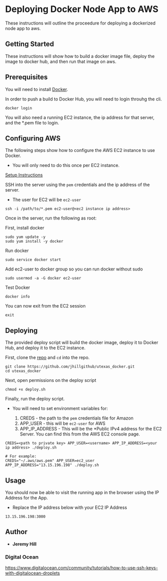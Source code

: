 # Deploying Docker Node App to AWS

These instructions will outline the proceedure for deploying a dockerized node app to aws.

## Getting Started

These instructions will show how to build a docker image file, deploy the image to docker hub, and then run that image on aws.

## Prerequisites

You will need to install [Docker](https://www.docker.com/community-edition).

In order to push a build to Docker Hub, you will need to login throuhg the cli.

```shell
docker login
```

You will also need a running EC2 instance, the ip address for that server, and the *.pem file to login.

## Configuring AWS

The following steps show how to configure the AWS EC2 instance to use Docker.

* You will only need to do this once per EC2 instance. 

[Setup Instructions](http://docs.aws.amazon.com/AmazonECS/latest/developerguide/docker-basics.html)

SSH into the server using the `pem` credentials and the ip address of the server.

* The user for EC2 will be `ec2-user`

```shell
ssh -i /path/to/*.pem ec2-user@<ec2 instance ip address>
```

Once in the server, run the following as root:

First, install docker

```shell
sudo yum update -y
sudo yum install -y docker
```

Run docker

```shell
sudo service docker start
```

Add ec2-user to docker group so you can run docker without sudo

```shell
sudo usermod -a -G docker ec2-user
```

Test Docker

```shell
docker info
```

You can now exit from the EC2 session

```shell
exit
```

## Deploying

The provided deploy script will build the docker image, deploy it to Docker Hub, and deploy it to the EC2 instance.

First, clone the [repo](https://github.com/jhillgithub/utexas_docker) and `cd` into the repo.

```shell
git clone https://github.com/jhillgithub/utexas_docker.git
cd utexas_docker
```

Next, open permissions on the deploy script

```shell
chmod +x deploy.sh
```

Finally, run the deploy script.

* You will need to set environment variables for:

    1. CREDS - the path to the `pem` credentials file for Amazon
    2. APP_USER - this will be `ec2-user` for AWS 
    3. APP_IP_ADDRESS - This will be the *Public IPv4 address for the EC2 Server. You can find this from the AWS EC2 console page.

```shell
CREDS=<path to private key> APP_USER=<username> APP_IP_ADDRESS=<your ip address> ./deploy.sh

# For example:
CREDS="~/.aws/aws.pem" APP_USER=ec2_user APP_IP_ADDRESS="13.15.196.198" ./deploy.sh
```

## Usage

You should now be able to visit the running app in the browser using the IP Address for the App.

* Replace the IP address below with your EC2 IP Address

```shell
13.15.196.198:3000
```

## Author

* **Jeremy Hill**

### Digital Ocean

https://www.digitalocean.com/community/tutorials/how-to-use-ssh-keys-with-digitalocean-droplets
